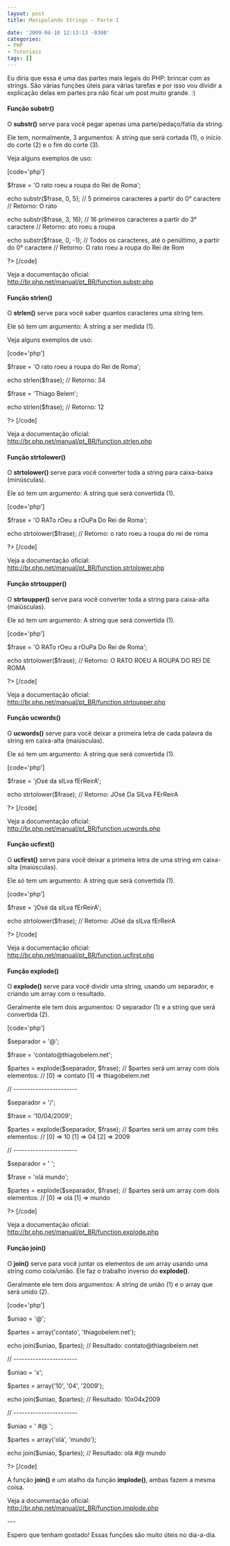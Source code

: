 ```yaml
---
layout: post
title: Manipulando Strings – Parte I

date: '2009-04-10 12:13:13 -0300'
categories:
- PHP
- Tutoriais
tags: []
---
```

<p>Eu diria que essa é uma das partes mais legais do PHP: brincar com as strings. São várias funções úteis para várias tarefas e por isso vou dividir a explicação delas em partes pra não ficar um post muito grande. :)</p>
<h4>Função substr()</h4>
<p>O <strong>substr()</strong> serve para você pegar apenas uma parte/pedaço/fatia da string.</p>
<p>Ele tem, normalmente, 3 argumentos: A string que será cortada (1), o início do corte (2) e o fim do corte (3).</p>
<p>Veja alguns exemplos de uso:</p>
<p>[code='php']
<?php</p>
<p>$frase = 'O rato roeu a roupa do Rei de Roma';</p>
<p>echo substr($frase, 0, 5); // 5 primeiros caracteres a partir do 0° caractere
// Retorno: O rato</p>
<p>echo substr($frase, 3, 16); // 16 primeiros caracteres a partir do 3° caractere
// Retorno: ato roeu a roupa</p>
<p>echo substr($frase, 0, -1); // Todos os caracteres, até o penúltimo, a partir do 0° caractere
// Retorno: O rato roeu a roupa do Rei de Rom</p>
<p>?>
[/code]</p>
<p>Veja a documentação oficial:
<a href="http://br.php.net/manual/pt_BR/function.substr.php" target="_blank">http://br.php.net/manual/pt_BR/function.substr.php</a></p>
<h4>Função strlen()</h4>
<p>O <strong>strlen()</strong> serve para você saber quantos caracteres uma string tem.</p>
<p>Ele só tem um argumento: A string a ser medida (1).</p>
<p>Veja alguns exemplos de uso:</p>
<p>[code='php']
<?php</p>
<p>$frase = 'O rato roeu a roupa do Rei de Roma';</p>
<p>echo strlen($frase);
// Retorno: 34</p>
<p>$frase = 'Thiago Belem';</p>
<p>echo strlen($frase);
// Retorno: 12</p>
<p>?>
[/code]</p>
<p>Veja a documentação oficial:
<a href="http://br.php.net/manual/pt_BR/function.strlen.php" target="_blank">http://br.php.net/manual/pt_BR/function.strlen.php</a></p>
<h4>Função strtolower()</h4>
<p>O <strong>strtolower()</strong> serve para você converter toda a string para caixa-baixa (minúsculas).</p>
<p>Ele só tem um argumento: A string que será convertida (1).</p>
<p>[code='php']
<?php</p>
<p>$frase = 'O RATo rOeu a rOuPa Do Rei de Roma';</p>
<p>echo strtolower($frase);
// Retorno: o rato roeu a roupa do rei de roma</p>
<p>?>
[/code]</p>
<p>Veja a documentação oficial:
<a href="http://br.php.net/manual/pt_BR/function.strtolower.php" target="_blank">http://br.php.net/manual/pt_BR/function.strtolower.php</a></p>
<h4>Função strtoupper()</h4>
<p>O <strong>strtoupper()</strong> serve para você converter toda a string para caixa-alta (maiúsculas).</p>
<p>Ele só tem um argumento: A string que será convertida (1).</p>
<p>[code='php']
<?php</p>
<p>$frase = 'O RATo rOeu a rOuPa Do Rei de Roma';</p>
<p>echo strtolower($frase);
// Retorno: O RATO ROEU A ROUPA DO REI DE ROMA</p>
<p>?>
[/code]</p>
<p>Veja a documentação oficial:
<a href="http://br.php.net/manual/pt_BR/function.strtoupper.php" target="_blank">http://br.php.net/manual/pt_BR/function.strtoupper.php</a></p>
<h4>Função ucwords()</h4>
<p>O <strong>ucwords()</strong> serve para você deixar a primeira letra de cada palavra da string em caixa-alta (maiúsculas).</p>
<p>Ele só tem um argumento: A string que será convertida (1).</p>
<p>[code='php']
<?php</p>
<p>$frase = 'jOsé da sILva fErReirA';</p>
<p>echo strtolower($frase);
// Retorno: JOsé Da SILva FErReirA</p>
<p>?>
[/code]</p>
<p>Veja a documentação oficial:
<a href="http://br.php.net/manual/pt_BR/function.ucwords.php" target="_blank">http://br.php.net/manual/pt_BR/function.ucwords.php</a></p>
<h4>Função ucfirst()</h4>
<p>O <strong>ucfirst()</strong> serve para você deixar a primeira letra de uma string em caixa-alta (maiúsculas).</p>
<p>Ele só tem um argumento: A string que será convertida (1).</p>
<p>[code='php']
<?php</p>
<p>$frase = 'jOsé da sILva fErReirA';</p>
<p>echo strtolower($frase);
// Retorno: JOsé da sILva fErReirA</p>
<p>?>
[/code]</p>
<p>Veja a documentação oficial:
<a href="http://br.php.net/manual/pt_BR/function.ucfirst.php" target="_blank">http://br.php.net/manual/pt_BR/function.ucfirst.php</a></p>
<h4>Função explode()</h4>
<p>O <strong>explode()</strong> serve para você dividir uma string, usando um separador, e criando um array com o resultado.</p>
<p>Geralmente ele tem dois argumentos: O separador (1) e a string que será convertida (2).</p>
<p>[code='php']
<?php</p>
<p>$separador = '@';</p>
<p>$frase = 'contato@thiagobelem.net';</p>
<p>$partes = explode($separador, $frase);
// $partes será um array com dois elementos:
// [0] => contato [1] => thiagobelem.net</p>
<p>// -----------------------</p>
<p>$separador = '/';</p>
<p>$frase = '10/04/2009';</p>
<p>$partes = explode($separador, $frase);
// $partes será um array com três elementos:
// [0] => 10 [1] => 04 [2] => 2009</p>
<p>// -----------------------</p>
<p>$separador = ' ';</p>
<p>$frase = 'olá mundo';</p>
<p>$partes = explode($separador, $frase);
// $partes será um array com dois elementos:
// [0] => olá [1] => mundo</p>
<p>?>
[/code]</p>
<p>Veja a documentação oficial:
<a href="http://br.php.net/manual/pt_BR/function.explode.php" target="_blank">http://br.php.net/manual/pt_BR/function.explode.php</a></p>
<h4>Função join()</h4>
<p>O <strong>join()</strong> serve para você juntar os elementos de um array usando uma string como cola/união. Ele faz o trabalho inverso do <strong>explode()</strong>.</p>
<p>Geralmente ele tem dois argumentos: A string de união (1) e o array que será unido (2).</p>
<p>[code='php']
<?php</p>
<p>$uniao = '@';</p>
<p>$partes = array('contato', 'thiagobelem.net');</p>
<p>echo join($uniao, $partes);
// Resultado: contato@thiagobelem.net</p>
<p>// -----------------------</p>
<p>$uniao = 'x';</p>
<p>$partes = array('10', '04', '2009');</p>
<p>echo join($uniao, $partes);
// Resultado: 10x04x2009</p>
<p>// -----------------------</p>
<p>$uniao = ' #@ ';</p>
<p>$partes = array('olá', 'mundo');</p>
<p>echo join($uniao, $partes);
// Resultado: olá #@ mundo</p>
<p>?>
[/code]</p>
<p>A função <strong>join()</strong> é um atalho da função <strong>implode()</strong>, ambas fazem a mesma coisa.</p>
<p>Veja a documentação oficial:
<a href="http://br.php.net/manual/pt_BR/function.implode.php" target="_blank">http://br.php.net/manual/pt_BR/function.implode.php</a></p>
<p>---</p>
<p>Espero que tenham gostado! Essas funções são muito úteis no dia-a-dia.</p>
